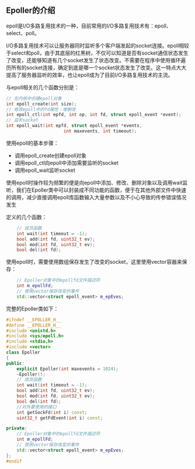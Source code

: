 

## Epoller的介绍

epoll是I/O多路复用技术的一种，目前常用的I/O多路复用技术有：epoll、select、poll。

I/O多路复用技术可以让服务器同时监听多个客户端发起的socket连接。epoll相较于select和poll，由于其底层的红黑树，不仅可以知道是否有socket通信状态发生了改变，还能够知道有几个socket发生了状态改变。不需要在程序中使用循环遍历所有的socket连接，确定到底是哪一个socket状态发生了改变。这一特点大大提高了服务器监听的效率，也让epoll成为了目前I/O多路复用技术的主流。

与epoll相关的几个函数分别是：
```cpp
// 在内核中创建epoll对象
int epoll_create(int size); 
// 修改epoll中的fd属性：增删改
int epoll_ctl(int epfd, int op, int fd, struct epoll_event *event); 
// 监听socket
int epoll_wait(int epfd, struct epoll_event *events,
                      int maxevents, int timeout);
```

使用epoll的基本步骤：
- 调用epoll_create创建epoll对象
- 调用epoll_ctl向epoll中添加需要监听的socket
- 调用epoll_wait监听socket

使用epoll时操作较为频繁的便是向epoll中添加、修改、删除对象以及调用wait监听，我们在Epoller类中可以封装成不同功能的函数，便于在其他外部文件中快速的调用，减少直接调用epoll库函数输入大量参数以及不小心导致的传参错误情况发生

定义的几个函数：
```cpp
    // 成员函数
    int wait(int timeout = -1);
    bool add(int fd, uint32_t ev);
    bool mod(int fd, uint32_t ev);
    bool del(int fd);
```
使用epoll时，需要使用数组保存发生了改变的socket，这里使用vector容器来保存：
```cpp
    // Epoller对象中的epollfd文件描述符
    int m_epollFd;
    // 使用vector保存改变的事件
    std::vector<struct epoll_event> m_epEves;
```

完整的Epoller类如下：
```cpp
#ifndef __EPOLLER_H__
#define __EPOLLER_H__
#include <unistd.h>
#include <sys/epoll.h>
#include <stdio.h>
#include <vector>
class Epoller
{
public:
    explicit Epoller(int maxevents = 1024);
    ~Epoller();
    // 成员函数
    int wait(int timeout = -1);
    bool add(int fd, uint32_t ev);
    bool mod(int fd, uint32_t ev);
    bool del(int fd);
    //对外要使用的接口
    int getSockFd(int i) const;
    uint32_t getFdEvent(int i) const;

private:
    // Epoller对象中的epollfd文件描述符
    int m_epollFd;
    // 使用vector保存改变的事件
    std::vector<struct epoll_event> m_epEves;
};
#endif
```